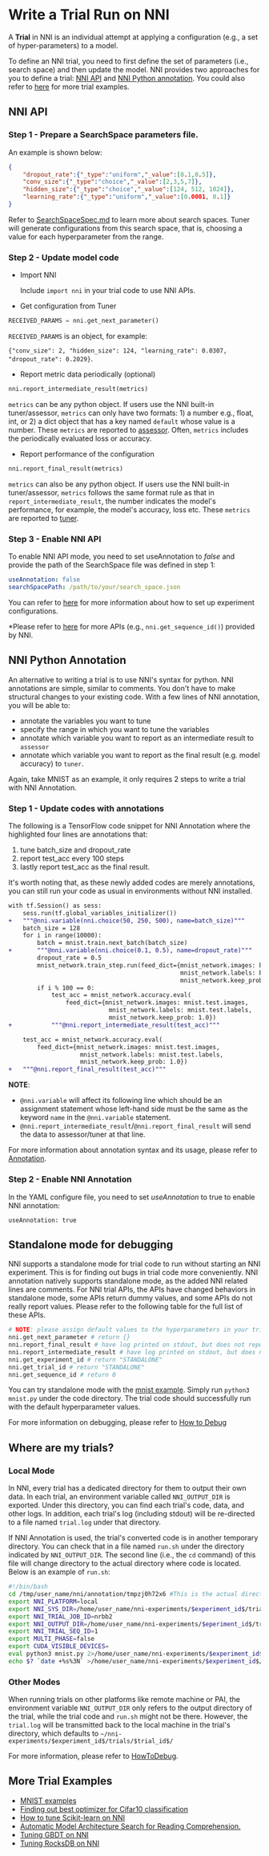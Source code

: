 # Write a Trial Run on NNI

A **Trial** in NNI is an individual attempt at applying a configuration (e.g., a set of hyper-parameters) to a model.

To define an NNI trial, you need to first define the set of parameters (i.e., search space) and then update the model. NNI provides two approaches for you to define a trial: [NNI API](#nni-api) and [NNI Python annotation](#nni-annotation). You could also refer to [here](#more-examples) for more trial examples.

<a name="nni-api"></a>
## NNI API

### Step 1 - Prepare a SearchSpace parameters file.

An example is shown below:

```json
{
    "dropout_rate":{"_type":"uniform","_value":[0.1,0.5]},
    "conv_size":{"_type":"choice","_value":[2,3,5,7]},
    "hidden_size":{"_type":"choice","_value":[124, 512, 1024]},
    "learning_rate":{"_type":"uniform","_value":[0.0001, 0.1]}
}
```

Refer to [SearchSpaceSpec.md](../Tutorial/SearchSpaceSpec.md) to learn more about search spaces. Tuner will generate configurations from this search space, that is, choosing a value for each hyperparameter from the range.

### Step 2 - Update model code

- Import NNI

    Include `import nni` in your trial code to use NNI APIs.

- Get configuration from Tuner

```python
RECEIVED_PARAMS = nni.get_next_parameter()
```

`RECEIVED_PARAMS` is an object, for example:

`{"conv_size": 2, "hidden_size": 124, "learning_rate": 0.0307, "dropout_rate": 0.2029}`.

- Report metric data periodically (optional)

```python
nni.report_intermediate_result(metrics)
```

`metrics` can be any python object. If users use the NNI built-in tuner/assessor, `metrics` can only have two formats: 1) a number e.g., float, int, or 2) a dict object that has a key named `default` whose value is a number. These `metrics` are reported to [assessor](../Assessor/BuiltinAssessor.md). Often, `metrics` includes the periodically evaluated loss or accuracy.

- Report performance of the configuration

```python
nni.report_final_result(metrics)
```
`metrics` can also be any python object. If users use the NNI built-in tuner/assessor, `metrics` follows the same format rule as that in `report_intermediate_result`, the number indicates the model's performance, for example, the model's accuracy, loss etc. These `metrics` are reported to [tuner](../Tuner/BuiltinTuner.md).

### Step 3 - Enable NNI API

To enable NNI API mode, you need to set useAnnotation to *false* and provide the path of the SearchSpace file was defined in step 1:

```yaml
useAnnotation: false
searchSpacePath: /path/to/your/search_space.json
```

You can refer to [here](../Tutorial/ExperimentConfig.md) for more information about how to set up experiment configurations.

*Please refer to [here](https://nni.readthedocs.io/en/latest/sdk_reference.html) for more APIs (e.g., `nni.get_sequence_id()`) provided by NNI.

<a name="nni-annotation"></a>
## NNI Python Annotation

An alternative to writing a trial is to use NNI's syntax for python. NNI annotations are simple, similar to comments. You don't have to make structural changes to your existing code. With a few lines of NNI annotation, you will be able to:

* annotate the variables you want to tune
* specify the range  in which you want to tune the variables
* annotate which variable you want to report as an intermediate result to `assessor`
* annotate which variable you want to report as the final result (e.g. model accuracy) to `tuner`.

Again, take MNIST as an example, it only requires 2 steps to write a trial with NNI Annotation.

### Step 1 - Update codes with annotations

The following is a TensorFlow code snippet for NNI Annotation where the highlighted four lines are annotations that:
  1. tune batch\_size and dropout\_rate
  2. report test\_acc every 100 steps
  3. lastly report test\_acc as the final result.

It's worth noting that, as these newly added codes are merely annotations, you can still run your code as usual in environments without NNI installed.

```diff
with tf.Session() as sess:
    sess.run(tf.global_variables_initializer())
+   """@nni.variable(nni.choice(50, 250, 500), name=batch_size)"""
    batch_size = 128
    for i in range(10000):
        batch = mnist.train.next_batch(batch_size)
+       """@nni.variable(nni.choice(0.1, 0.5), name=dropout_rate)"""
        dropout_rate = 0.5
        mnist_network.train_step.run(feed_dict={mnist_network.images: batch[0],
                                                mnist_network.labels: batch[1],
                                                mnist_network.keep_prob: dropout_rate})
        if i % 100 == 0:
            test_acc = mnist_network.accuracy.eval(
                feed_dict={mnist_network.images: mnist.test.images,
                            mnist_network.labels: mnist.test.labels,
                            mnist_network.keep_prob: 1.0})
+           """@nni.report_intermediate_result(test_acc)"""

    test_acc = mnist_network.accuracy.eval(
        feed_dict={mnist_network.images: mnist.test.images,
                    mnist_network.labels: mnist.test.labels,
                    mnist_network.keep_prob: 1.0})
+   """@nni.report_final_result(test_acc)"""
```

**NOTE**:
- `@nni.variable` will affect its following line which should be an assignment statement whose left-hand side must be the same as the keyword `name` in the `@nni.variable` statement.
- `@nni.report_intermediate_result`/`@nni.report_final_result` will send the data to assessor/tuner at that line.

For more information about annotation syntax and its usage, please refer to [Annotation](../Tutorial/AnnotationSpec.md).


### Step 2 - Enable NNI Annotation

In the YAML configure file, you need to set *useAnnotation* to true to enable NNI annotation:
```
useAnnotation: true
```

## Standalone mode for debugging

NNI supports a standalone mode for trial code to run without starting an NNI experiment. This is for finding out bugs in trial code more conveniently. NNI annotation natively supports standalone mode, as the added NNI related lines are comments. For NNI trial APIs, the APIs have changed behaviors in standalone mode, some APIs return dummy values, and some APIs do not really report values. Please refer to the following table for the full list of these APIs.
```python
# NOTE: please assign default values to the hyperparameters in your trial code
nni.get_next_parameter # return {}
nni.report_final_result # have log printed on stdout, but does not report
nni.report_intermediate_result # have log printed on stdout, but does not report
nni.get_experiment_id # return "STANDALONE"
nni.get_trial_id # return "STANDALONE"
nni.get_sequence_id # return 0
```

You can try standalone mode with the [mnist example](https://github.com/microsoft/nni/tree/master/examples/trials/mnist-tfv1). Simply run `python3 mnist.py` under the code directory. The trial code should successfully run with the default hyperparameter values.

For more information on debugging, please refer to [How to Debug](../Tutorial/HowToDebug.md)

## Where are my trials?

### Local Mode

In NNI, every trial has a dedicated directory for them to output their own data. In each trial, an environment variable called `NNI_OUTPUT_DIR` is exported. Under this directory, you can find each trial's code, data, and other logs. In addition, each trial's log (including stdout) will be re-directed to a file named `trial.log` under that directory.

If NNI Annotation is used, the trial's converted code is in another temporary directory. You can check that in a file named `run.sh` under the directory indicated by `NNI_OUTPUT_DIR`. The second line (i.e., the `cd` command) of this file will change directory to the actual directory where code is located. Below is an example of `run.sh`:

```bash
#!/bin/bash
cd /tmp/user_name/nni/annotation/tmpzj0h72x6 #This is the actual directory
export NNI_PLATFORM=local
export NNI_SYS_DIR=/home/user_name/nni-experiments/$experiment_id$/trials/$trial_id$
export NNI_TRIAL_JOB_ID=nrbb2
export NNI_OUTPUT_DIR=/home/user_name/nni-experiments/$eperiment_id$/trials/$trial_id$
export NNI_TRIAL_SEQ_ID=1
export MULTI_PHASE=false
export CUDA_VISIBLE_DEVICES=
eval python3 mnist.py 2>/home/user_name/nni-experiments/$experiment_id$/trials/$trial_id$/stderr
echo $? `date +%s%3N` >/home/user_name/nni-experiments/$experiment_id$/trials/$trial_id$/.nni/state
```

### Other Modes

When running trials on other platforms like remote machine or PAI, the environment variable `NNI_OUTPUT_DIR` only refers to the output directory of the trial, while the trial code and `run.sh` might not be there. However, the `trial.log` will be transmitted back to the local machine in the trial's directory, which defaults to `~/nni-experiments/$experiment_id$/trials/$trial_id$/`

For more information, please refer to [HowToDebug](../Tutorial/HowToDebug.md).

<a name="more-examples"></a>
## More Trial Examples

* [MNIST examples](MnistExamples.md)
* [Finding out best optimizer for Cifar10 classification](Cifar10Examples.md)
* [How to tune Scikit-learn on NNI](SklearnExamples.md)
* [Automatic Model Architecture Search for Reading Comprehension.](SquadEvolutionExamples.md)
* [Tuning GBDT on NNI](GbdtExample.md)
* [Tuning RocksDB on NNI](RocksdbExamples.md)
